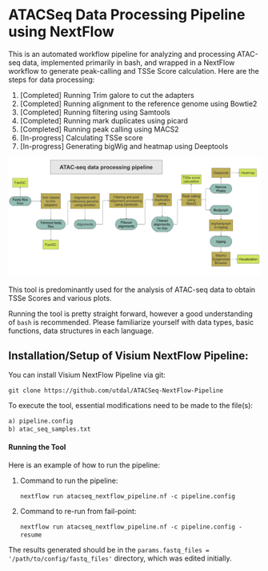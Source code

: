 # ATACSeq Data Processing Pipeline using NextFlow
This is an automated workflow pipeline for analyzing and processing ATAC-seq data, implemented primarily in bash, and wrapped in a NextFlow workflow to generate peak-calling and TSSe Score calculation. Here are the steps for data processing:
1. [Completed] Running Trim galore to cut the adapters
2. [Completed] Running alignment to the reference genome using Bowtie2
3. [Completed] Running filtering using Samtools
4. [Completed] Running mark duplicates using picard
5. [Completed] Running peak calling using MACS2
6. [In-progress] Calculating TSSe score
7. [In-progress] Generating bigWig and heatmap using Deeptools

![ATACSeq NextFlow Pipeline](misc/ATACSeqpipeline.png)

This tool is predominantly used for the analysis of ATAC-seq data to obtain TSSe Scores and various plots.

Running the tool is pretty straight forward, however a good understanding of `bash` is recommended. Please familiarize yourself with data types, basic functions, data structures in each language.

## Installation/Setup of Visium NextFlow Pipeline:
You can install Visium NextFlow Pipeline via git:
```
git clone https://github.com/utdal/ATACSeq-NextFlow-Pipeline
```

To execute the tool, essential modifications need to be made to the file(s):
```
a) pipeline.config
b) atac_seq_samples.txt
```


#### Running the Tool
Here is an example of how to run the pipeline:
1. Command to run the pipeline:
   ```
   nextflow run atacseq_nextflow_pipeline.nf -c pipeline.config
   ```
2. Command to re-run from fail-point:
   ```
   nextflow run atacseq_nextflow_pipeline.nf -c pipeline.config -resume
   ```

The results generated should be in the `params.fastq_files = '/path/to/config/fastq_files'` directory, which was edited initially.

